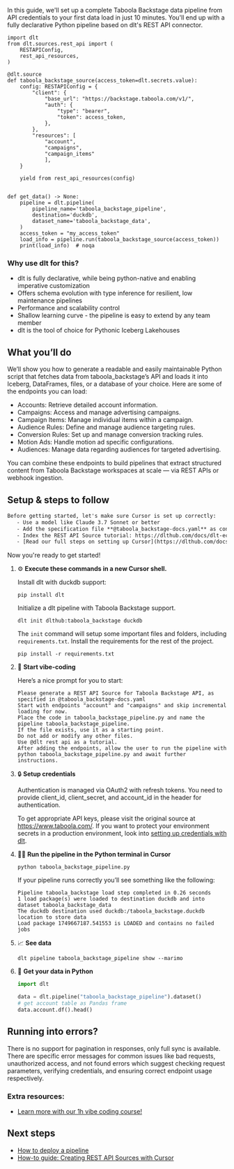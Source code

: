 In this guide, we'll set up a complete Taboola Backstage data pipeline from API credentials to your first data load in just 10 minutes. You'll end up with a fully declarative Python pipeline based on dlt's REST API connector.

```python-outcome
import dlt
from dlt.sources.rest_api import (
    RESTAPIConfig,
    rest_api_resources,
)

@dlt.source
def taboola_backstage_source(access_token=dlt.secrets.value):
    config: RESTAPIConfig = {
        "client": {
            "base_url": "https://backstage.taboola.com/v1/",
            "auth": {
                "type": "bearer",
                "token": access_token,
            },
        },
        "resources": [
            "account",
            "campaigns",
            "campaign_items"
            ],
    }

    yield from rest_api_resources(config)


def get_data() -> None:
    pipeline = dlt.pipeline(
        pipeline_name='taboola_backstage_pipeline',
        destination='duckdb',
        dataset_name='taboola_backstage_data', 
    )
    access_token = "my_access_token"
    load_info = pipeline.run(taboola_backstage_source(access_token))
    print(load_info)  # noqa
```

### Why use dlt for this?

- dlt is fully declarative, while being python-native and enabling imperative customization
- Offers schema evolution with type inference for resilient, low maintenance pipelines
- Performance and scalability control
- Shallow learning curve - the pipeline is easy to extend by any team member
- dlt is the tool of choice for Pythonic Iceberg Lakehouses

## What you’ll do

We’ll show you how to generate a readable and easily maintainable Python script that fetches data from taboola_backstage’s API and loads it into Iceberg, DataFrames, files, or a database of your choice. Here are some of the endpoints you can load:

- Accounts: Retrieve detailed account information.
- Campaigns: Access and manage advertising campaigns.
- Campaign Items: Manage individual items within a campaign.
- Audience Rules: Define and manage audience targeting rules.
- Conversion Rules: Set up and manage conversion tracking rules.
- Motion Ads: Handle motion ad specific configurations.
- Audiences: Manage data regarding audiences for targeted advertising.

You can combine these endpoints to build pipelines that extract structured content from Taboola Backstage workspaces at scale — via REST APIs or webhook ingestion.

## Setup & steps to follow

```default
Before getting started, let's make sure Cursor is set up correctly:
   - Use a model like Claude 3.7 Sonnet or better
   - Add the specification file **@taboola_backstage-docs.yaml** as context
   - Index the REST API Source tutorial: https://dlthub.com/docs/dlt-ecosystem/verified-sources/rest_api/ and add it to context as **@dlt rest api**
   - [Read our full steps on setting up Cursor](https://dlthub.com/docs/dlt-ecosystem/llm-tooling/cursor-restapi#23-configuring-cursor-with-documentation)
```

Now you're ready to get started! 

1. ⚙️ **Execute these commands in a new Cursor shell.**
    
    Install dlt with duckdb support:
    ```shell
    pip install dlt
    ```

    Initialize a dlt pipeline with Taboola Backstage support.
    ```shell
    dlt init dlthub:taboola_backstage duckdb
    ```

    The `init` command will setup some important files and folders, including `requirements.txt`. Install the requirements for the rest of the project.
    ```shell
    pip install -r requirements.txt
    ```
    
2. 🤠 **Start vibe-coding**
    
    Here’s a nice prompt for you to start: 
    
    ```prompt
    Please generate a REST API Source for Taboola Backstage API, as specified in @taboola_backstage-docs.yaml 
    Start with endpoints "account" and "campaigns" and skip incremental loading for now. 
    Place the code in taboola_backstage_pipeline.py and name the pipeline taboola_backstage_pipeline. 
    If the file exists, use it as a starting point. 
    Do not add or modify any other files. 
    Use @dlt rest api as a tutorial. 
    After adding the endpoints, allow the user to run the pipeline with python taboola_backstage_pipeline.py and await further instructions.
    ```

    
3. 🔒 **Setup credentials** 
    
    Authentication is managed via OAuth2 with refresh tokens. You need to provide client_id, client_secret, and account_id in the header for authentication.
    
    To get appropriate API keys, please visit the original source at https://www.taboola.com/.
    If you want to protect your environment secrets in a production environment, look into [setting up credentials with dlt](https://dlthub.com/docs/walkthroughs/add_credentials).
    
4. 🏃‍♀️ **Run the pipeline in the Python terminal in Cursor**
    
    ```shell
    python taboola_backstage_pipeline.py
    ```
    
    If your pipeline runs correctly you’ll see something like the following:
    
    ```shell
    Pipeline taboola_backstage load step completed in 0.26 seconds
    1 load package(s) were loaded to destination duckdb and into dataset taboola_backstage_data
    The duckdb destination used duckdb:/taboola_backstage.duckdb location to store data
    Load package 1749667187.541553 is LOADED and contains no failed jobs
    ```
    
5. 📈 **See data**
    
    ```shell
    dlt pipeline taboola_backstage_pipeline show --marimo
    ```
    
6. 🐍 **Get your data in Python**
    
    ```python
    import dlt

   data = dlt.pipeline("taboola_backstage_pipeline").dataset()
   # get account table as Pandas frame
   data.account.df().head()
    ```

## Running into errors?

There is no support for pagination in responses, only full sync is available. There are specific error messages for common issues like bad requests, unauthorized access, and not found errors which suggest checking request parameters, verifying credentials, and ensuring correct endpoint usage respectively.

### Extra resources:

- [Learn more with our 1h vibe coding course!](https://www.youtube.com/watch?v=GGid70rnJuM)

## Next steps

- [How to deploy a pipeline](https://dlthub.com/docs/walkthroughs/deploy-a-pipeline)
- [How-to guide: Creating REST API Sources with Cursor](https://dlthub.com/docs/dlt-ecosystem/llm-tooling/cursor-restapi)